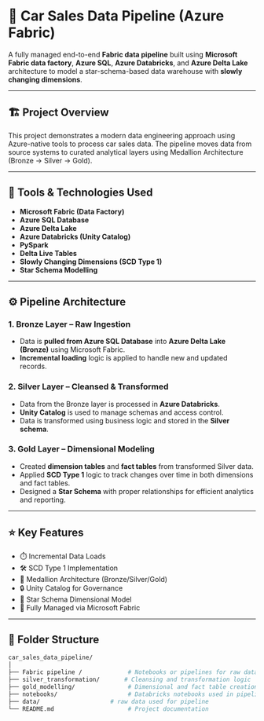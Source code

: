 # 🚗 Car Sales Data Pipeline (Azure Fabric)

A fully managed end-to-end **Fabric data pipeline** built using **Microsoft Fabric data factory**, **Azure SQL**, **Azure Databricks**, and **Azure Delta Lake** architecture to model a star-schema-based data warehouse with **slowly changing dimensions**.



---

## 🏗️ Project Overview

This project demonstrates a modern data engineering approach using Azure-native tools to process car sales data. The pipeline moves data from source systems to curated analytical layers using Medallion Architecture (Bronze → Silver → Gold).

---

## 🔧 Tools & Technologies Used

- **Microsoft Fabric (Data Factory)**
- **Azure SQL Database**
- **Azure Delta Lake**
- **Azure Databricks (Unity Catalog)**
- **PySpark**
- **Delta Live Tables**
- **Slowly Changing Dimensions (SCD Type 1)**
- **Star Schema Modelling**

---

## ⚙️ Pipeline Architecture

### 1. **Bronze Layer – Raw Ingestion**
- Data is **pulled from Azure SQL Database** into **Azure Delta Lake (Bronze)** using Microsoft Fabric.
- **Incremental loading** logic is applied to handle new and updated records.

### 2. **Silver Layer – Cleansed & Transformed**
- Data from the Bronze layer is processed in **Azure Databricks**.
- **Unity Catalog** is used to manage schemas and access control.
- Data is transformed using business logic and stored in the **Silver schema**.

### 3. **Gold Layer – Dimensional Modeling**
- Created **dimension tables** and **fact tables** from transformed Silver data.
- Applied **SCD Type 1** logic to track changes over time in both dimensions and fact tables.
- Designed a **Star Schema** with proper relationships for efficient analytics and reporting.

---

## ⭐ Key Features

- ⏱️ Incremental Data Loads
- 🛠️ SCD Type 1 Implementation
- 🧱 Medallion Architecture (Bronze/Silver/Gold)
- 🔒 Unity Catalog for Governance
- 💫 Star Schema Dimensional Model
- 🧩 Fully Managed via Microsoft Fabric

---

## 📂 Folder Structure

```bash
car_sales_data_pipeline/
│
├── Fabric pipeline /             # Notebooks or pipelines for raw data load
├── silver_transformation/       # Cleansing and transformation logic
├── gold_modelling/               # Dimensional and fact table creation
├── notebooks/                    # Databricks notebooks used in pipeline
├── data/                    # raw data used for pipeline
└── README.md                     # Project documentation
